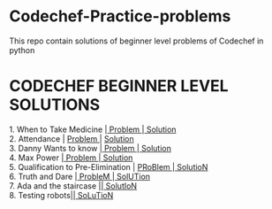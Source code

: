 # Codechef-Practice-problems
This repo contain solutions of beginner level problems of Codechef in python
<h1>              CODECHEF BEGINNER LEVEL SOLUTIONS        </h1>
1. When to Take Medicine |<a href = "https://www.codechef.com/problems/MEDIC"> Problem </a>|<a href="https://github.com/ishul07/Codechef-Practice-problems/blob/master/When%20to%20take%20medicine.py"> Solution </a> </br>
2. Attendance | <a href ="https://www.codechef.com/problems/ATTND"> Problem </a>| <a href="https://github.com/ishul07/Codechef-Practice-problems/blob/master/Attendance.py"> Solution </a> </br>
3. Danny Wants to know |<a href="https://www.codechef.com/problems/DANOW"> Problem </a>|<a href="https://github.com/ishul07/Codechef-Practice-problems/blob/master/Danny%20Wants%20to%20know.py"> Solution </a> </br>
4. Max Power |<a href="https://www.codechef.com/problems/MAX2"> Problem </a>|<a href="https://github.com/ishul07/Codechef-Practice-problems/blob/master/Max%20Power.py"> Solution </a> </br>
5. Qualification to Pre-Elimination | <a href="https://www.codechef.com/problems/QUALPREL">PRoBlem </a> |<a href="https://github.com/ishul07/Codechef-Practice-problems/blob/master/Qualifying%20to%20pre%20elemination.py" > SolutioN </a> <br>
6. Truth and Dare |<a href="https://www.codechef.com/problems/TRUEDARE" > ProbleM </a>|<a href="https://github.com/ishul07/Codechef-Practice-problems/blob/master/Truth%20and%20Dare.py" > SolUTion </a> <br>
7. Ada and the staircase |<a href="https://www.codechef.com/problems/ADASTAIR" Problem </a>| <a href="https://github.com/ishul07/Codechef-Practice-problems/blob/master/Ada%20and%20the%20staircase.py">SolutIoN </a> <br>
8. Testing robots|<a href="https://www.codechef.com/problems/TSTROBOT" Problem </a>|<a href="https://github.com/ishul07/Codechef-Practice-problems/blob/master/Testing%20robots.py"> SoLuTioN</a> <br>
